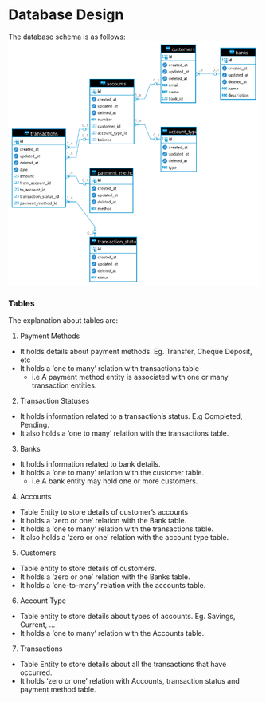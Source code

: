 # Database Design

The database schema is as follows: <br/>
![Database-schema](./db-schema-diagram.png)

### Tables

The explanation about tables are:

1. Payment Methods
- It holds details about payment methods. Eg. Transfer, Cheque Deposit, etc
- It holds a ‘one to many’ relation with transactions table
    - i.e A payment method entity is associated with one or many transaction entities.

2. Transaction Statuses
- It holds information related to a transaction’s status. E.g Completed, Pending.
- It also holds a ‘one to many’ relation with the transactions table.

3. Banks
- It holds information related to bank details. 
- It holds a ‘one to many’ relation with the customer table.
    - i.e A bank entity may hold one or more customers.

4. Accounts
- Table Entity to store details of customer’s accounts
- It holds a ‘zero or one’ relation with the Bank table.
- It holds a ‘one to many’ relation with the transactions table.
- It also holds a ‘zero or one’ relation with the account type table.

5. Customers
- Table entity to store details of customers.
- It holds a ‘zero or one’ relation with the Banks table.
- It holds a ‘one-to-many’ relation with the accounts table.

6. Account Type
- Table entity to store details about types of accounts. Eg. Savings, Current, …
- It holds a ‘one to many’ relation with the Accounts table.

7. Transactions
- Table Entity to store details about all the transactions that have occurred.
- It holds ‘zero or one’ relation with Accounts, transaction status and payment method table. 

